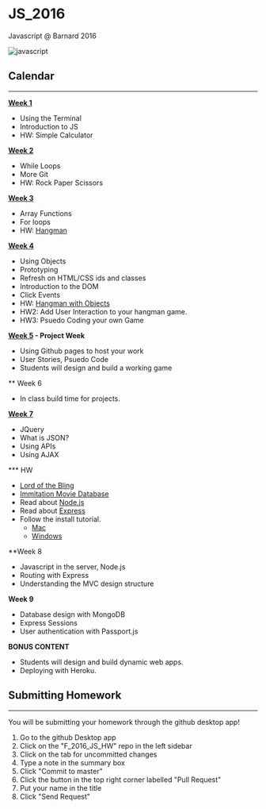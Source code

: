 # JS_2016
Javascript @ Barnard 2016 

![javascript](http://jpsierens.com/wp-content/uploads/2015/11/JavaScript-Logo.jpg)

## Calendar
------
**[Week 1](https://github.com/awdriggs-js/Spring_2016/tree/master/week1)**
- Using the Terminal
- Introduction to JS
- HW: Simple Calculator

**[Week 2](https://github.com/awdriggs-js/Spring_2016/tree/master/week2)**
- While Loops
- More Git
- HW: Rock Paper Scissors

**[Week 3](https://github.com/awdriggs-js/Spring_2016/tree/master/week3)**
- Array Functions
- For loops
- HW: [Hangman](https://classroom.github.com/assignment-invitations/e6e67f9bb41c68feb2b4ebcc2805aa6b)

**[Week 4](https://github.com/awdriggs-js/Spring_2016/tree/master/week4)**
- Using Objects
- Prototyping
- Refresh on HTML/CSS ids and classes
- Introduction to the DOM
- Click Events
- HW: [Hangman with Objects](https://classroom.github.com/assignment-invitations/41cb3d432536a53850d98004b3395bf7)
- HW2: Add User Interaction to your hangman game.
- HW3: Psuedo Coding your own Game

**[Week 5](https://github.com/awdriggs-js/Spring_2016/tree/master/week5) - Project Week**
- Using Github pages to host your work
- User Stories, Psuedo Code
- Students will design and build a working game

** Week 6
- In class build time for projects.

**[Week 7](https://github.com/awdriggs-js/Spring_2016/tree/master/week7)**
- JQuery
- What is JSON?
- Using APIs
- Using AJAX

*** HW
- [Lord of the Bling](https://classroom.github.com/assignment-invitations/f121308f1af11f36bf64c87c8f0219f2)
- [Immitation Movie Database](https://classroom.github.com/assignment-invitations/e3e21f0b37f42d68cd37c3ca1c15ab96)
- Read about [Node.js](http://eloquentjavascript.net/20_node.html)
- Read about [Express](http://code.tutsplus.com/tutorials/introduction-to-express--net-33367)
- Follow the install tutorial.
	+ [Mac](https://changelog.com/install-node-js-with-homebrew-on-os-x/)
	+ [Windows](http://blog.teamtreehouse.com/install-node-js-npm-windows)

**Week 8
- Javascript in the server, Node.js
- Routing with Express
- Understanding the MVC design structure

**Week 9**
- Database design with MongoDB
- Express Sessions
- User authentication with Passport.js

**BONUS CONTENT**
- Students will design and build dynamic web apps.
- Deploying with Heroku.


## Submitting Homework
------
You will be submitting your homework through the github desktop app!
  1. Go to the github Desktop app
  2. Click on the "F_2016_JS_HW" repo in the left sidebar
  3. Click on the tab for uncommitted changes
  4. Type a note in the summary box
  5. Click "Commit to master"
  6. Click the button in the top right corner labelled "Pull Request"
  7. Put your name in the title
  8. Click "Send Request"
